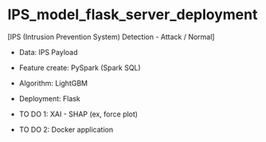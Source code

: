 # IPS_model_flask_server_deployment

[IPS (Intrusion Prevention System) Detection - Attack / Normal]

- Data: IPS Payload
- Feature create: PySpark (Spark SQL)
- Algorithm: LightGBM
- Deployment: Flask


- TO DO 1: XAI - SHAP (ex, force plot)
- TO DO 2: Docker application
